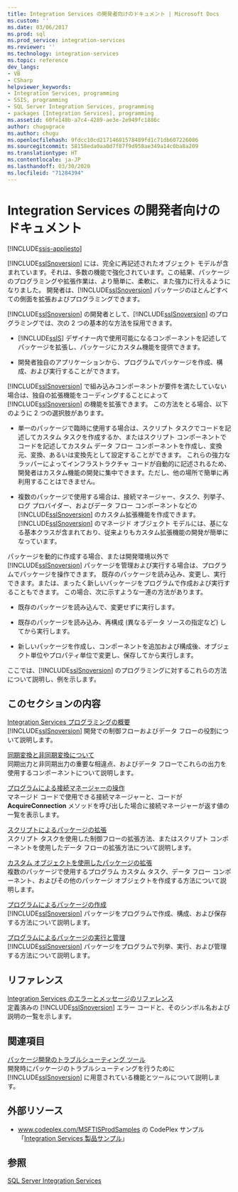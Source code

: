 ```yaml
---
title: Integration Services の開発者向けのドキュメント | Microsoft Docs
ms.custom: ''
ms.date: 03/06/2017
ms.prod: sql
ms.prod_service: integration-services
ms.reviewer: ''
ms.technology: integration-services
ms.topic: reference
dev_langs:
- VB
- CSharp
helpviewer_keywords:
- Integration Services, programming
- SSIS, programming
- SQL Server Integration Services, programming
- packages [Integration Services], programming
ms.assetid: 60fe148b-a7c4-4289-ae3e-2e949fc1886c
author: chugugrace
ms.author: chugu
ms.openlocfilehash: 9fdcc10cd21714681578489fd1c71db607226086
ms.sourcegitcommit: 58158eda0aa0d7f87f9d958ae349a14c0ba8a209
ms.translationtype: HT
ms.contentlocale: ja-JP
ms.lasthandoff: 03/30/2020
ms.locfileid: "71284394"
---
```

# <a name="integration-services-developer-documentation"></a>Integration Services の開発者向けのドキュメント

[!INCLUDE[ssis-appliesto](../includes/ssis-appliesto-ssvrpluslinux-asdb-asdw-xxx.md)]


  [!INCLUDE[ssISnoversion](../includes/ssisnoversion-md.md)] には、完全に再記述されたオブジェクト モデルが含まれています。それは、多数の機能で強化されています。この結果、パッケージのプログラミングや拡張作業は、より簡単に、柔軟に、また強力に行えるようになりました。 開発者は、[!INCLUDE[ssISnoversion](../includes/ssisnoversion-md.md)] パッケージのほとんどすべての側面を拡張およびプログラミングできます。  
  
 [!INCLUDE[ssISnoversion](../includes/ssisnoversion-md.md)] の開発者として、[!INCLUDE[ssISnoversion](../includes/ssisnoversion-md.md)] のプログラミングでは、次の 2 つの基本的な方法を採用できます。  
  
-   [!INCLUDE[ssIS](../includes/ssis-md.md)] デザイナー内で使用可能になるコンポーネントを記述してパッケージを拡張し、パッケージにカスタム機能を提供できます。  
  
-   開発者独自のアプリケーションから、プログラムでパッケージを作成、構成、および実行することができます。  
  
 [!INCLUDE[ssISnoversion](../includes/ssisnoversion-md.md)] で組み込みコンポーネントが要件を満たしていない場合は、独自の拡張機能をコーディングすることによって [!INCLUDE[ssISnoversion](../includes/ssisnoversion-md.md)] の機能を拡張できます。 この方法をとる場合、以下のように 2 つの選択肢があります。  
  
-   単一のパッケージで臨時に使用する場合は、スクリプト タスクでコードを記述してカスタム タスクを作成するか、またはスクリプト コンポーネントでコードを記述してカスタム データ フロー コンポーネントを作成し、変換元、変換、あるいは変換先として設定することができます。 これらの強力なラッパーによってインフラストラクチャ コードが自動的に記述されるため、開発者はカスタム機能の開発に集中できます。ただし、他の場所で簡単に再利用することはできません。  
  
-   複数のパッケージで使用する場合は、接続マネージャー、タスク、列挙子、ログ プロバイダー、およびデータ フロー コンポーネントなどの [!INCLUDE[ssISnoversion](../includes/ssisnoversion-md.md)] のカスタム拡張機能を作成できます。 [!INCLUDE[ssISnoversion](../includes/ssisnoversion-md.md)] のマネージド オブジェクト モデルには、基になる基本クラスが含まれており、従来よりもカスタム拡張機能の開発が簡単になっています。  
  
 パッケージを動的に作成する場合、または開発環境以外で [!INCLUDE[ssISnoversion](../includes/ssisnoversion-md.md)] パッケージを管理および実行する場合は、プログラムでパッケージを操作できます。 既存のパッケージを読み込み、変更し、実行できます。または、まったく新しいパッケージをプログラムで作成および実行することもできます。 この場合、次に示すような一連の方法があります。  
  
-   既存のパッケージを読み込んで、変更せずに実行します。  
  
-   既存のパッケージを読み込み、再構成 (異なるデータ ソースの指定など) してから実行します。  
  
-   新しいパッケージを作成し、コンポーネントを追加および構成後、オブジェクト単位やプロパティ単位で変更し、保存してから実行します。  
  
 ここでは、[!INCLUDE[ssISnoversion](../includes/ssisnoversion-md.md)] のプログラミングに対するこれらの方法について説明し、例を示します。  
  
## <a name="in-this-section"></a>このセクションの内容  
 [Integration Services プログラミングの概要](../integration-services/integration-services-programming-overview.md)  
 [!INCLUDE[ssISnoversion](../includes/ssisnoversion-md.md)] 開発での制御フローおよびデータ フローの役割について説明します。  
  
 [同期変換と非同期変換について](../integration-services/understanding-synchronous-and-asynchronous-transformations.md)  
 同期出力と非同期出力の重要な相違点、およびデータ フローでこれらの出力を使用するコンポーネントについて説明します。  
  
 [プログラムによる接続マネージャーの操作](../integration-services/working-with-connection-managers-programmatically.md)  
 マネージド コードで使用できる接続マネージャーと、コードが **AcquireConnection** メソッドを呼び出した場合に接続マネージャーが返す値の一覧を表示します。  
  
 [スクリプトによるパッケージの拡張](../integration-services/extending-packages-scripting/extending-packages-with-scripting.md)  
 スクリプト タスクを使用した制御フローの拡張方法、またはスクリプト コンポーネントを使用したデータ フローの拡張方法について説明します。  
  
 [カスタム オブジェクトを使用したパッケージの拡張](../integration-services/extending-packages-custom-objects/extending-packages-with-custom-objects.md)  
 複数のパッケージで使用するプログラム カスタム タスク、データ フロー コンポーネント、およびその他のパッケージ オブジェクトを作成する方法について説明します。  
  
 [プログラムによるパッケージの作成](../integration-services/building-packages-programmatically/building-packages-programmatically.md)  
 [!INCLUDE[ssISnoversion](../includes/ssisnoversion-md.md)] パッケージをプログラムで作成、構成、および保存する方法について説明します。  
  
 [プログラムによるパッケージの実行と管理](../integration-services/run-manage-packages-programmatically/running-and-managing-packages-programmatically.md)  
 [!INCLUDE[ssISnoversion](../includes/ssisnoversion-md.md)] パッケージをプログラムで列挙、実行、および管理する方法について説明します。  
  
## <a name="reference"></a>リファレンス  
 [Integration Services のエラーとメッセージのリファレンス](../integration-services/integration-services-error-and-message-reference.md)  
 定義済みの [!INCLUDE[ssISnoversion](../includes/ssisnoversion-md.md)] エラー コードと、そのシンボル名および説明の一覧を示します。  
  
## <a name="related-sections"></a>関連項目  
 [パッケージ開発のトラブルシューティング ツール](../integration-services/troubleshooting/troubleshooting-tools-for-package-development.md)  
 開発時にパッケージのトラブルシューティングを行うために [!INCLUDE[ssISnoversion](../includes/ssisnoversion-md.md)] に用意されている機能とツールについて説明します。  
  
## <a name="external-resources"></a>外部リソース  
  
-   www.codeplex.com/MSFTISProdSamples の CodePlex サンプル「[Integration Services 製品サンプル](https://go.microsoft.com/fwlink/?LinkID=131204)」  
  
## <a name="see-also"></a>参照  
 [SQL Server Integration Services](../integration-services/sql-server-integration-services.md)  
  
  
